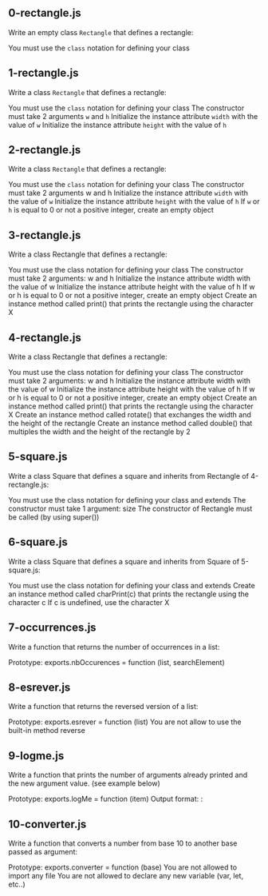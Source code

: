 ## 0-rectangle.js
Write an empty class `Rectangle` that defines a rectangle:

You must use the `class` notation for defining your class

## 1-rectangle.js
Write a class `Rectangle` that defines a rectangle:

You must use the `class` notation for defining your class
The constructor must take 2 arguments `w` and `h`
Initialize the instance attribute `width` with the value of `w`
Initialize the instance attribute `height` with the value of `h`

## 2-rectangle.js
Write a class `Rectangle` that defines a rectangle:

You must use the `class` notation for defining your class
The constructor must take 2 arguments w and h
Initialize the instance attribute `width` with the value of `w`
Initialize the instance attribute `height` with the value of `h`
If `w` or `h` is equal to 0 or not a positive integer, create an empty object

## 3-rectangle.js
Write a class Rectangle that defines a rectangle:

You must use the class notation for defining your class
The constructor must take 2 arguments: w and h
Initialize the instance attribute width with the value of w
Initialize the instance attribute height with the value of h
If w or h is equal to 0 or not a positive integer, create an empty object
Create an instance method called print() that prints the rectangle using the character X

## 4-rectangle.js
Write a class Rectangle that defines a rectangle:

You must use the class notation for defining your class
The constructor must take 2 arguments: w and h
Initialize the instance attribute width with the value of w
Initialize the instance attribute height with the value of h
If w or h is equal to 0 or not a positive integer, create an empty object
Create an instance method called print() that prints the rectangle using the character X
Create an instance method called rotate() that exchanges the width and the height of the rectangle
Create an instance method called double() that multiples the width and the height of the rectangle by 2

## 5-square.js
Write a class Square that defines a square and inherits from Rectangle of 4-rectangle.js:

You must use the class notation for defining your class and extends
The constructor must take 1 argument: size
The constructor of Rectangle must be called (by using super())

## 6-square.js
Write a class Square that defines a square and inherits from Square of 5-square.js:

You must use the class notation for defining your class and extends
Create an instance method called charPrint(c) that prints the rectangle using the character c
If c is undefined, use the character X

## 7-occurrences.js
Write a function that returns the number of occurrences in a list:

Prototype: exports.nbOccurences = function (list, searchElement)

## 8-esrever.js
Write a function that returns the reversed version of a list:

Prototype: exports.esrever = function (list)
You are not allow to use the built-in method reverse

## 9-logme.js
Write a function that prints the number of arguments already printed and the new argument value. (see example below)

Prototype: exports.logMe = function (item)
Output format: <number arguments already printed>: <current argument value>

## 10-converter.js
Write a function that converts a number from base 10 to another base passed as argument:

Prototype: exports.converter = function (base)
You are not allowed to import any file
You are not allowed to declare any new variable (var, let, etc..)
